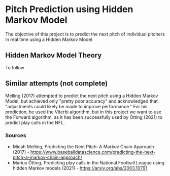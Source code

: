 # Pitch Prediction using Hidden Markov Model

The objective of this project is to predict the next pitch of individual pitchers in real time using a Hidden Markov Model

## Hidden Markov Model Theory

To follow

## Similar attempts (not complete)

Melling (2017) attempted to predict the next pitch using a Hidden Markov Model, but achieved only "pretty poor accuracy" and acknowledged that "adjustments could likely be made to improve performance." For his prediction, he used the Viterbi algorithm, but in this project we want to use the Forward algorithm, as it has been successfully used by Ötting (2021) to predict play calls in the NFL. 

### Sources 

- Micah Melling, Predicting the Next Pitch: A Markov Chain Approach (2017) - https://www.baseballdatascience.com/predicting-the-next-pitch-a-markov-chain-approach/
- Marius Ötting, Predicting play calls in the National Football League using hidden Markov models (2021) - https://arxiv.org/abs/2003.10791
